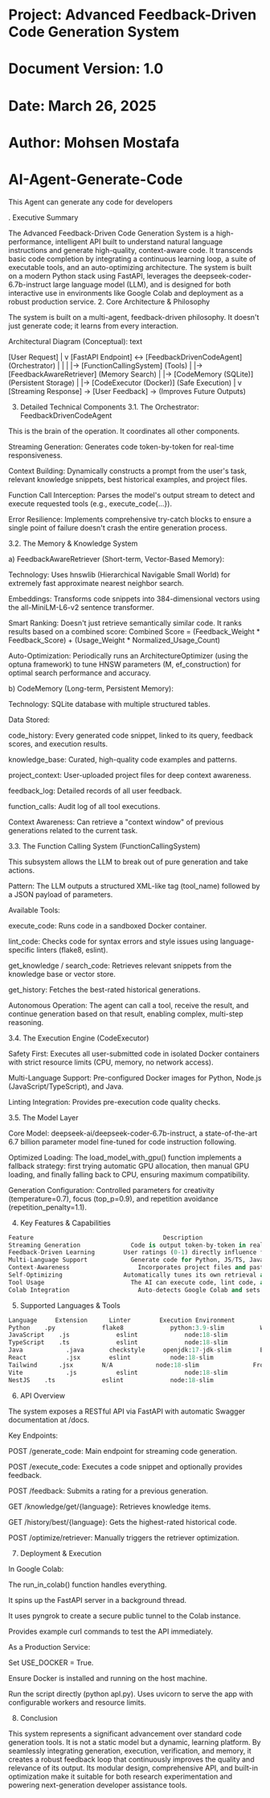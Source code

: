 # Project: Advanced Feedback-Driven Code Generation System
# Document Version: 1.0
# Date: March 26, 2025
# Author: Mohsen Mostafa

# AI-Agent-Generate-Code
This Agent can generate any code for developers  

. Executive Summary

The Advanced Feedback-Driven Code Generation System is a high-performance, intelligent API built to understand natural language instructions and generate high-quality, context-aware code. It transcends basic code completion by integrating a continuous learning loop, a suite of executable tools, and an auto-optimizing architecture. The system is built on a modern Python stack using FastAPI, leverages the deepseek-coder-6.7b-instruct large language model (LLM), and is designed for both interactive use in environments like Google Colab and deployment as a robust production service.
2. Core Architecture & Philosophy

The system is built on a multi-agent, feedback-driven philosophy. It doesn't just generate code; it learns from every interaction.

Architectural Diagram (Conceptual):
text

[User Request]
      |
      v
[FastAPI Endpoint] <-> [FeedbackDrivenCodeAgent] (Orchestrator)
      |                      |
      |                      |-> [FunctionCallingSystem] (Tools)
      |                      |-> [FeedbackAwareRetriever] (Memory Search)
      |                      |-> [CodeMemory (SQLite)] (Persistent Storage)
      |                      |-> [CodeExecutor (Docker)] (Safe Execution)
      |
      v
[Streaming Response] -> [User Feedback] -> (Improves Future Outputs)

3. Detailed Technical Components
3.1. The Orchestrator: FeedbackDrivenCodeAgent

This is the brain of the operation. It coordinates all other components.

Streaming Generation: Generates code token-by-token for real-time responsiveness.

Context Building: Dynamically constructs a prompt from the user's task, relevant knowledge snippets, best historical examples, and project files.

Function Call Interception: Parses the model's output stream to detect and execute requested tools (e.g., <function>execute_code</function>{...}).

Error Resilience: Implements comprehensive try-catch blocks to ensure a single point of failure doesn't crash the entire generation process.

3.2. The Memory & Knowledge System

a) FeedbackAwareRetriever (Short-term, Vector-Based Memory):

Technology: Uses hnswlib (Hierarchical Navigable Small World) for extremely fast approximate nearest neighbor search.

Embeddings: Transforms code snippets into 384-dimensional vectors using the all-MiniLM-L6-v2 sentence transformer.

Smart Ranking: Doesn't just retrieve semantically similar code. It ranks results based on a combined score:
Combined Score = (Feedback_Weight * Feedback_Score) + (Usage_Weight * Normalized_Usage_Count)

Auto-Optimization: Periodically runs an ArchitectureOptimizer (using the optuna framework) to tune HNSW parameters (M, ef_construction) for optimal search performance and accuracy.

b) CodeMemory (Long-term, Persistent Memory):

Technology: SQLite database with multiple structured tables.

Data Stored:

code_history: Every generated code snippet, linked to its query, feedback scores, and execution results.

knowledge_base: Curated, high-quality code examples and patterns.

project_context: User-uploaded project files for deep context awareness.

feedback_log: Detailed records of all user feedback.

function_calls: Audit log of all tool executions.

Context Awareness: Can retrieve a "context window" of previous generations related to the current task.

3.3. The Function Calling System (FunctionCallingSystem)

This subsystem allows the LLM to break out of pure generation and take actions.

Pattern: The LLM outputs a structured XML-like tag (<function>tool_name</function>) followed by a JSON payload of parameters.

Available Tools:

execute_code: Runs code in a sandboxed Docker container.

lint_code: Checks code for syntax errors and style issues using language-specific linters (flake8, eslint).

get_knowledge / search_code: Retrieves relevant snippets from the knowledge base or vector store.

get_history: Fetches the best-rated historical generations.

Autonomous Operation: The agent can call a tool, receive the result, and continue generation based on that result, enabling complex, multi-step reasoning.

3.4. The Execution Engine (CodeExecutor)

Safety First: Executes all user-submitted code in isolated Docker containers with strict resource limits (CPU, memory, no network access).

Multi-Language Support: Pre-configured Docker images for Python, Node.js (JavaScript/TypeScript), and Java.

Linting Integration: Provides pre-execution code quality checks.

3.5. The Model Layer

Core Model: deepseek-ai/deepseek-coder-6.7b-instruct, a state-of-the-art 6.7 billion parameter model fine-tuned for code instruction following.

Optimized Loading: The load_model_with_gpu() function implements a fallback strategy: first trying automatic GPU allocation, then manual GPU loading, and finally falling back to CPU, ensuring maximum compatibility.

Generation Configuration: Controlled parameters for creativity (temperature=0.7), focus (top_p=0.9), and repetition avoidance (repetition_penalty=1.1).

4. Key Features & Capabilities
   
```python
Feature	                                   Description	                                                                              Benefit
Streaming Generation	          Code is output token-by-token in real-time.	                                    Provides immediate feedback and can be stopped early.
Feedback-Driven Learning	    User ratings (0-1) directly influence future code retrieval and generation.	The system gets smarter and more personalized over time.
Multi-Language Support	          Generate code for Python, JS/TS, Java, React, Tailwind, Vite, NestJS.	      Broad utility across the software stack.
Context-Awareness	                Incorporates project files and past generations into the prompt.	            Generates code that fits the existing codebase style and structure.
Self-Optimizing	                Automatically tunes its own retrieval and generation parameters.	            Maintains peak performance without manual intervention.
Tool Usage	                      The AI can execute code, lint code, and search its knowledge base.	            Results in more accurate, tested, and practical code outputs.
Colab Integration	                Auto-detects Google Colab and sets up a public ngrok tunnel.	                  Makesexperimentation and demoing incredibly easy.
```
5. Supported Languages & Tools
```python 
Language	 Extension	    Linter	      Execution Environment  	       Categories
Python	  .py	          flake8	         python:3.9-slim	      Web, Data, ML
JavaScript	  .js	          eslint	         node:18-slim	            Web, Server, Frontend
TypeScript	  .ts	          eslint	         node:18-slim	            Web, Server, Frontend
Java	        .java	    checkstyle	   openjdk:17-jdk-slim	      Backend, Android
React	        .jsx	    eslint	         node:18-slim	            Frontend, Web
Tailwind	  .jsx	      N/A	         node:18-slim	            Frontend, CSS
Vite	        .js	          eslint	         node:18-slim	            Frontend, Build
NestJS	  .ts	          eslint	         node:18-slim	            Backend, Server
```
6. API Overview

The system exposes a RESTful API via FastAPI with automatic Swagger documentation at /docs.

Key Endpoints:

POST /generate_code: Main endpoint for streaming code generation.

POST /execute_code: Executes a code snippet and optionally provides feedback.

POST /feedback: Submits a rating for a previous generation.

GET /knowledge/get/{language}: Retrieves knowledge items.

GET /history/best/{language}: Gets the highest-rated historical code.

POST /optimize/retriever: Manually triggers the retriever optimization.

7. Deployment & Execution

In Google Colab:

The run_in_colab() function handles everything.

It spins up the FastAPI server in a background thread.

It uses pyngrok to create a secure public tunnel to the Colab instance.

Provides example curl commands to test the API immediately.

As a Production Service:

Set USE_DOCKER = True.

Ensure Docker is installed and running on the host machine.

Run the script directly (python apl.py). Uses uvicorn to serve the app with configurable workers and resource limits.

8. Conclusion

This system represents a significant advancement over standard code generation tools. It is not a static model but a dynamic, learning platform. By seamlessly integrating generation, execution, verification, and memory, it creates a robust feedback loop that continuously improves the quality and relevance of its output. Its modular design, comprehensive API, and built-in optimization make it suitable for both research experimentation and powering next-generation developer assistance tools.
